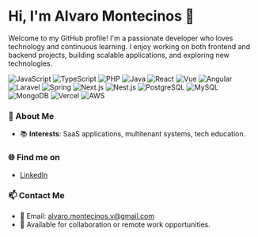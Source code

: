 # Hi, I'm Alvaro Montecinos 👋

Welcome to my GitHub profile! I'm a passionate developer who loves technology and continuous learning. I enjoy working on both frontend and backend projects, building scalable applications, and exploring new technologies.

![JavaScript](https://img.shields.io/badge/Code-JavaScript-informational?style=flat&logo=javascript&color=F7DF1E)
![TypeScript](https://img.shields.io/badge/Code-TypeScript-informational?style=flat&logo=typescript&color=3776AB)
![PHP](https://img.shields.io/badge/Code-PHP-informational?style=flat&logo=php&color=777BB4)
![Java](https://img.shields.io/badge/Code-Java-informational?style=flat&logo=JAVA&color=3A75AF)
![React](https://img.shields.io/badge/Framework-React.js-informational?style=flat&logo=react&color=3776AB)
![Vue](https://img.shields.io/badge/Framework-Vue.js-informational?style=flat&logo=vue.js&color=41B883)
![Angular](https://img.shields.io/badge/Framework-Angular-informational?style=flat&logo=angular&color=F11665)
![Laravel](https://img.shields.io/badge/Framework-Laravel-informational?style=flat&logo=laravel&color=FF2D20)
![Spring](https://img.shields.io/badge/Framework-Spring-informational?style=flat&logo=spring&color=6CB52C)
![Next.js](https://img.shields.io/badge/Framework-Next.js-informational?style=flat&logo=next.js&color=000000)
![Nest.js](https://img.shields.io/badge/Framework-Nest.js-informational?style=flat&logo=nestjs&color=F11665)
![PostgreSQL](https://img.shields.io/badge/Database-PostgreSQL-informational?style=flat&logo=postgresql&color=33668F)
![MySQL](https://img.shields.io/badge/Database-MySQL-informational?style=flat&logo=mysql&color=33668F)
![MongoDB](https://img.shields.io/badge/Database-MongoDB-informational?style=flat&logo=mongodb&color=00EC64)
![Vercel](https://img.shields.io/badge/Deployment-Vercel-informational?style=flat&logo=vercel&color=000000)
![AWS](https://img.shields.io/badge/Cloud-AWS-informational?style=flat&logo=amazon-aws&color=232F3E)

### 🚀 About Me
<!--
- 👨‍💻 **Frontend**: React.js, Angular, Vue.js, Next.js, TailwindCSS
- 🔧 **Backend**: NestJS, Node.js, Express, Spring Boot, Laravel
- 🛠️ **Databases**: PostgreSQL, MySQL, MongoDB, Redis
- ☁️ **Cloud**: AWS (S3, Cognito, EC2, IAM, Lambda, RDS)
- 🧪 **Testing**: Jest, Cypress, Playwright
- 🚀 **DevOps**: Docker, CI/CD, Git, Gitlab, Bitbucket
-->
- 📚 **Interests**: SaaS applications, multitenant systems, tech education.

<!--
### 📈 GitHub Stats

![Your GitHub Stats](https://github-readme-stats.vercel.app/api?username=alvaroaxo&show_icons=true&theme=radical)
-->
### 🌐 Find me on
- [LinkedIn](https://www.linkedin.com/in/alvaro-montecinos-v/)
<!--
- [Twitter](https://twitter.com/your-username)
- [Blog](https://your-blog.com)
-->

<!--
### 💡 Featured Projects
- [Project 1](https://github.com/your-username/project1): Brief description of your project.
- [Project 2](https://github.com/your-username/project2): Brief description of your project.
- [Project 3](https://github.com/your-username/project3): Brief description of your project.
-->

### 📫 Contact Me
- 📧 Email: alvaro.montecinos.v@gmail.com
- 💼 Available for collaboration or remote work opportunities.
